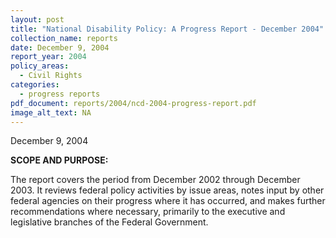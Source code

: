```yaml
---
layout: post
title: "National Disability Policy: A Progress Report - December 2004"
collection_name: reports
date: December 9, 2004
report_year: 2004
policy_areas:
  - Civil Rights
categories:
  - progress reports
pdf_document: reports/2004/ncd-2004-progress-report.pdf
image_alt_text: NA
---
```

December 9, 2004

**S﻿COPE AND PURPOSE:**

The report covers the period from December 2002 through December 2003. It reviews federal policy activities by issue areas, notes input by other federal agencies on their progress where it has occurred, and makes further recommendations where necessary, primarily to the executive and legislative branches of the Federal Government.